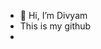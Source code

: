 - 👋 Hi, I’m Divyam
- This is my github
- 

<!---
dbhasker/dbhasker is a ✨ special ✨ repository because its `README.md` (this file) appears on your GitHub profile.
You can click the Preview link to take a look at your changes.
--->
